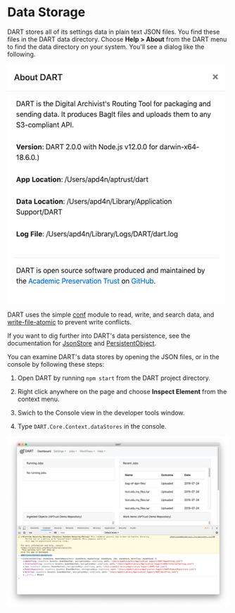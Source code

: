 # Data Storage

DART stores all of its settings data in plain text JSON files. You find these files in the DART data directory. Choose __Help &gt; About__ from the DART menu to find the data directory on your system. You'll see a dialog like the following.

![About DART](../img/about/about.png)

DART uses the simple [conf](https://www.npmjs.com/package/conf) module to read, write, and search data, and [write-file-atomic](https://www.npmjs.com/package/write-file-atomic) to prevent write conflicts.

If you want to dig further into DART's data persistence, see the documentation for [JsonStore](https://aptrust.github.io/dart/JsonStore.html) and [PersistentObject](https://aptrust.github.io/dart/PersistentObject.html).

You can examine DART's data stores by opening the JSON files, or in the console by following these steps:

1. Open DART by running `npm start` from the DART project directory.

1. Right click anywhere on the page and choose __Inspect Element__ from the context menu.

1. Swich to the Console view in the developer tools window.

1. Type `DART.Core.Context.dataStores` in the console.

![About DART](../img/about/data_stores_in_console.png)
